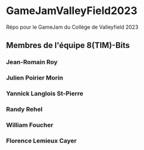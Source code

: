 # GameJamValleyField2023
Répo pour le GameJam du Collège de Valleyfield 2023

## Membres de l'équipe 8(TIM)-Bits
### Jean-Romain Roy
### Julien Poirier Morin
### Yannick Langlois St-Pierre
### Randy Rehel
### William Foucher
### Florence Lemieux Cayer
